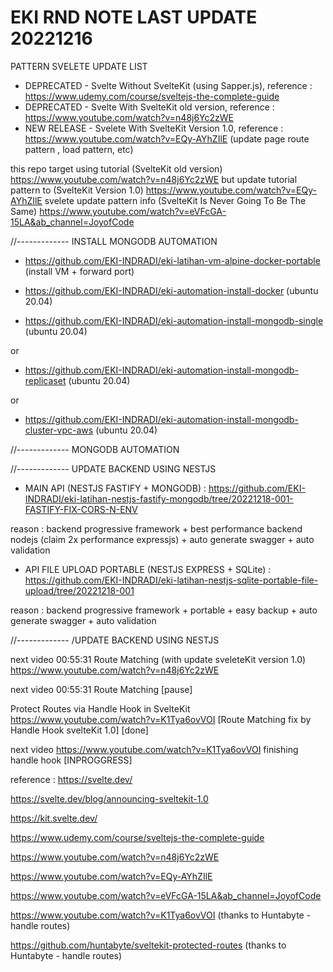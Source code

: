 # EKI RND NOTE LAST UPDATE 20221216

PATTERN SVELETE UPDATE LIST
- DEPRECATED - Svelte Without SvelteKit (using Sapper.js), reference : https://www.udemy.com/course/sveltejs-the-complete-guide
- DEPRECATED - Svelte With SvelteKit old version, reference : https://www.youtube.com/watch?v=n48j6Yc2zWE
- NEW RELEASE - Svelete With SvelteKit Version 1.0, reference : https://www.youtube.com/watch?v=EQy-AYhZIlE  (update page route pattern , load pattern, etc)


this repo target using tutorial (SvelteKit old version) https://www.youtube.com/watch?v=n48j6Yc2zWE 
but update tutorial pattern to (SvelteKit Version 1.0) https://www.youtube.com/watch?v=EQy-AYhZIlE
svelete update pattern info (SvelteKit Is Never Going To Be The Same) https://www.youtube.com/watch?v=eVFcGA-15LA&ab_channel=JoyofCode


//------------- INSTALL MONGODB AUTOMATION

- https://github.com/EKI-INDRADI/eki-latihan-vm-alpine-docker-portable (install VM + forward port)

- https://github.com/EKI-INDRADI/eki-automation-install-docker (ubuntu 20.04)



- https://github.com/EKI-INDRADI/eki-automation-install-mongodb-single (ubuntu 20.04)

or

- https://github.com/EKI-INDRADI/eki-automation-install-mongodb-replicaset (ubuntu 20.04)

or

- https://github.com/EKI-INDRADI/eki-automation-install-mongodb-cluster-vpc-aws (ubuntu 20.04)


//------------- MONGODB AUTOMATION


//------------- UPDATE BACKEND USING NESTJS

- MAIN API (NESTJS FASTIFY + MONGODB) : https://github.com/EKI-INDRADI/eki-latihan-nestjs-fastify-mongodb/tree/20221218-001-FASTIFY-FIX-CORS-N-ENV

reason : backend progressive framework + best performance backend nodejs (claim 2x performance expressjs) + auto generate swagger + auto validation


- API FILE UPLOAD PORTABLE (NESTJS EXPRESS + SQLite) : https://github.com/EKI-INDRADI/eki-latihan-nestjs-sqlite-portable-file-upload/tree/20221218-001

reason : backend progressive framework + portable + easy backup + auto generate swagger + auto validation

//------------- /UPDATE BACKEND USING NESTJS



next video 00:55:31 Route Matching   (with update sveleteKit version 1.0) https://www.youtube.com/watch?v=n48j6Yc2zWE


next video 00:55:31 Route Matching [pause]

Protect Routes via Handle Hook in SvelteKit https://www.youtube.com/watch?v=K1Tya6ovVOI [Route Matching fix by Handle Hook svelteKit 1.0] [done]

next video https://www.youtube.com/watch?v=K1Tya6ovVOI finishing handle hook [INPROGGRESS]




reference : 
https://svelte.dev/

https://svelte.dev/blog/announcing-sveltekit-1.0

https://kit.svelte.dev/

https://www.udemy.com/course/sveltejs-the-complete-guide

https://www.youtube.com/watch?v=n48j6Yc2zWE

https://www.youtube.com/watch?v=EQy-AYhZIlE

https://www.youtube.com/watch?v=eVFcGA-15LA&ab_channel=JoyofCode

https://www.youtube.com/watch?v=K1Tya6ovVOI (thanks to Huntabyte - handle routes)

https://github.com/huntabyte/sveltekit-protected-routes (thanks to Huntabyte - handle routes)